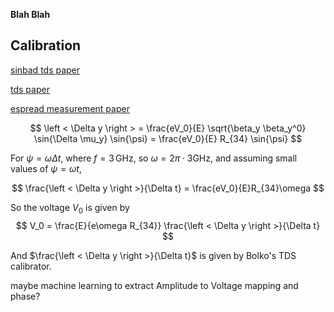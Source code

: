 **Blah Blah**


## Calibration ##

[sinbad tds paper](https://iopscience.iop.org/article/10.1088/1742-6596/874/1/012078/pdf)

[tds paper](https://cds.cern.ch/record/556141/files/wpah116.pdf)

[espread measurement paper](https://journals.aps.org/prab/pdf/10.1103/PhysRevAccelBeams.24.064201)


$$
\left < \Delta y \right > = \frac{eV_0}{E} \sqrt{\beta_y \beta_y^0} \sin{\Delta \mu_y} \sin{\psi} = \frac{eV_0}{E} R_{34} \sin{\psi}
$$

For $\psi = \omega \Delta t$, where $f=3\,\mathrm{GHz}$, so $\omega=2\pi\cdot{}3\mathrm{GHz}$, and assuming small values of $\psi=\omega t$,

$$
\frac{\left < \Delta y \right >}{\Delta t} = \frac{eV_0}{E}R_{34}\omega
$$

So the voltage $V_0$ is given by
$$
V_0 = \frac{E}{e\omega R_{34}} \frac{\left < \Delta y \right >}{\Delta t}
$$


And $\frac{\left < \Delta y \right >}{\Delta t}$ is given by Bolko's TDS calibrator.



maybe machine learning to extract Amplitude to Voltage mapping and phase?
